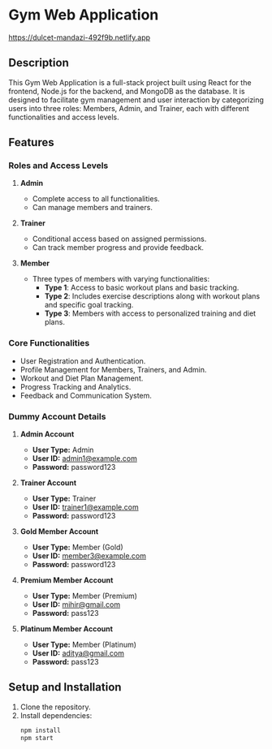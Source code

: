 # Gym Web Application

https://dulcet-mandazi-492f9b.netlify.app

## Description

This Gym Web Application is a full-stack project built using React for the frontend, Node.js for the backend, and MongoDB as the database. It is designed to facilitate gym management and user interaction by categorizing users into three roles: Members, Admin, and Trainer, each with different functionalities and access levels.

## Features

### Roles and Access Levels

1. **Admin**
   - Complete access to all functionalities.
   - Can manage members and trainers.

2. **Trainer**
   - Conditional access based on assigned permissions.
   - Can track member progress and provide feedback.

3. **Member**
   - Three types of members with varying functionalities:
     - **Type 1**: Access to basic workout plans and basic tracking.
     - **Type 2**: Includes exercise descriptions along with workout plans and specific goal tracking.
     - **Type 3**: Members with access to personalized training and diet plans.

### Core Functionalities

- User Registration and Authentication.
- Profile Management for Members, Trainers, and Admin.
- Workout and Diet Plan Management.
- Progress Tracking and Analytics.
- Feedback and Communication System.

### Dummy Account Details

1. **Admin Account**
   - **User Type:** Admin
   - **User ID:** admin1@example.com
   - **Password:** password123

2. **Trainer Account**
   - **User Type:** Trainer
   - **User ID:** trainer1@example.com
   - **Password:** password123

3. **Gold Member Account**
   - **User Type:** Member (Gold)
   - **User ID:** member3@example.com
   - **Password:** password123

4. **Premium Member Account**
   - **User Type:** Member (Premium)
   - **User ID:** mihir@gmail.com
   - **Password:** pass123

5. **Platinum Member Account**
   - **User Type:** Member (Platinum)
   - **User ID:** aditya@gmail.com
   - **Password:** pass123

## Setup and Installation

1. Clone the repository.
2. Install dependencies:
   ```bash
   npm install
   npm start
